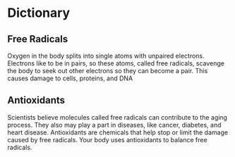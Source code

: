 # Dictionary

##  Free Radicals
Oxygen in the body splits into single atoms with unpaired electrons. Electrons like to be in pairs, so these atoms, called free radicals, scavenge the body to seek out other electrons so they can become a pair. This causes damage to cells, proteins, and DNA

##  Antioxidants
Scientists believe molecules called free radicals can contribute to the aging process. They also may play a part in diseases, like cancer, diabetes, and heart disease. Antioxidants are chemicals that help stop or limit the damage caused by free radicals. Your body uses antioxidants to balance free radicals.